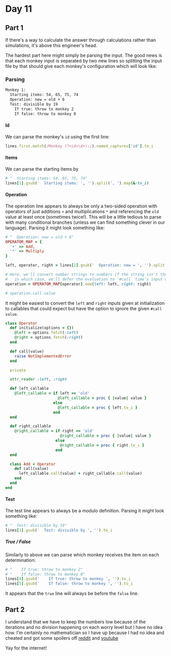 # Day 11

## Part 1

If there's a way to calculate the answer through calculations rather than simulations, it's above this engineer's head.

The hardest part here might simply be parsing the input. The good news is that each monkey input is separated by two new lines so splitting the input file by that should give each monkey's configuration which will look like:

### Parsing

```txt
Monkey 1:
  Starting items: 54, 65, 75, 74
  Operation: new = old + 6
  Test: divisible by 19
    If true: throw to monkey 2
    If false: throw to monkey 0
```

#### Id

We can parse the monkey's `id` using the first line:

```rb
lines.first.match(/Monkey (?<id>\d+):/).named_captures['id'].to_i
```

#### Items

We can parse the starting items by

```rb
# "  Starting items: 54, 65, 75, 74"
lines[1].gsub('  Starting items: ', '').split(', ').map(&:to_i)
```

#### Operation

The operation line appears to always be only a two-sided operation with operators of just additions `+` and multiplications `*` and referencing the `old` value at least once (sometimes twice!). This will be a little tedious to parse with many conditional branches (unless we can find something clever in our language). Parsing it might look something like:

```rb
# "  Operation: new = old + 6"
OPERATOR_MAP = {
  '+' => Add,
  '*' => Multiply
}

left, operator, right = lines[2].gsub('  Operation: new = ', '').split

# Here, we'll convert number strings to numbers if the string isn't the literal 'old',
#   in which case, we'll defer the evaluation to `#call` time's input value
operation = OPERATOR_MAP[operator].new(left: left, right: right)

# operation.call value
```

It might be easiest to convert the `left` and `right` inputs given at initialization to callables that could expect but have the option to ignore the given `#call` `value`.

```rb
class Operator
  def initialize(options = {})
    @left = options.fetch(:left)
    @right = options.fetch(:right)
  end

  def call(value)
    raise NotImplementedError
  end

  private

  attr_reader :left, :right

  def left_callable
    @left_callable = if left == 'old'
                       @left_callable = proc { |value| value }
                     else
                       @left_callable = proc { left.to_i }
                     end
  end

  def right_callable
    @right_callable = if right == 'old'
                        @right_callable = proc { |value| value }
                      else
                        @right_callable = proc { right.to_i }
                      end
  end

  class Add < Operator
    def call(value)
      left_callable.call(value) + right_callable.call(value)
    end
  end
end
```

#### Test

The test line appears to always be a modulo definition. Parsing it might look something like:

```rb
# "  Test: divisible by 19"
lines[3].gsub('  Test: divisible by ', '').to_i
```

##### True / False

Similarly to above we can parse which monkey receives the item on each determination:

```rb
# "    If true: throw to monkey 2"
# "    If false: throw to monkey 0"
lines[4].gsub('    If true: throw to monkey ', '').to_i
lines[5].gsub('    If false: throw to monkey ', '').to_i
```

It appears that the `true` line will always be before the `false` line.

## Part 2

I understand that we have to keep the numbers low because of the iterations and no division happening on each worry level but I have no idea how. I'm certainly no mathematician so I have up because I had no idea and cheated and got some spoilers off [reddit](https://www.reddit.com/r/adventofcode/comments/zih7gf/2022_day_11_part_2_what_does_it_mean_find_another/) and [youtube](https://www.youtube.com/watch?v=-cdn3QkR224&ab_channel=BradleySward)

Yay for the internet!

